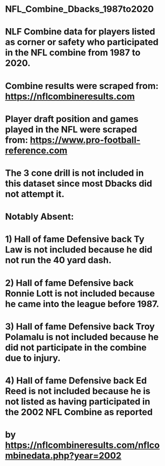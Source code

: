 # NFL_Combine_Dbacks_1987to2020
# NLF Combine data for players listed as corner or safety who participated in the NFL combine from 1987 to 2020.

# Combine results were scraped from:                                    https://nflcombineresults.com
# Player draft position and games played in the NFL were scraped from:  https://www.pro-football-reference.com

# The 3 cone drill is not included in this dataset since most Dbacks did not attempt it.

# Notably Absent: 
#            1) Hall of fame Defensive back Ty Law is not included because he did not run the 40 yard dash.
#            2) Hall of fame Defensive back Ronnie Lott is not included because he came into the league before 1987.
#            3) Hall of fame Defensive back Troy Polamalu is not included because he did not participate in the combine due to injury.             
#            4) Hall of fame Defensive back Ed Reed is not included because he is not listed as having participated in the 2002 NFL Combine as reported 
#            by https://nflcombineresults.com/nflcombinedata.php?year=2002

